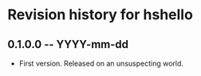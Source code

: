 # Revision history for hshello

## 0.1.0.0  -- YYYY-mm-dd

* First version. Released on an unsuspecting world.
